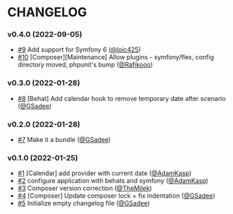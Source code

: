 # CHANGELOG

### v0.4.0 (2022-09-05)

- [#9](https://github.com/Sylius/Calendar/issues/9) Add support for Symfony 6 ([@loic425](https://github.com/loic425))
- [#10](https://github.com/Sylius/Calendar/issues/10) [Composer][Maintenance] Allow plugins - symfony/flex, config directory moved, phpunit's bump ([@Rafikooo](https://github.com/Rafikooo))

### v0.3.0 (2022-01-28)

- [#8](https://github.com/Sylius/Calendar/issues/8) [Behat] Add calendar hook to remove temporary date after scenario ([@GSadee](https://github.com/GSadee))

### v0.2.0 (2022-01-28)

- [#7](https://github.com/Sylius/Calendar/issues/7) Make it a bundle ([@GSadee](https://github.com/GSadee))

### v0.1.0 (2022-01-25)

- [#1](https://github.com/Sylius/Calendar/issues/1) [Calendar] add provider with current date ([@AdamKasp](https://github.com/AdamKasp))
- [#2](https://github.com/Sylius/Calendar/issues/2) configure application with behats and symfony ([@AdamKasp](https://github.com/AdamKasp))
- [#3](https://github.com/Sylius/Calendar/issues/3) Composer version correction ([@TheMilek](https://github.com/TheMilek))
- [#4](https://github.com/Sylius/Calendar/issues/4) [Composer] Update composer lock + fix indentation ([@GSadee](https://github.com/GSadee))
- [#5](https://github.com/Sylius/Calendar/issues/5) Initialize empty changelog file ([@GSadee](https://github.com/GSadee))
